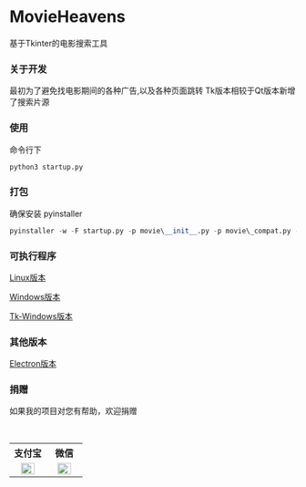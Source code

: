# MovieHeavens

基于Tkinter的电影搜索工具

### 关于开发
最初为了避免找电影期间的各种广告,以及各种页面跳转
Tk版本相较于Qt版本新增了搜索片源

### 使用

命令行下

```python
python3 startup.py
```

### 打包

确保安装 pyinstaller

```python
pyinstaller -w -F startup.py -p movie\__init__.py -p movie\_compat.py -p movie\searchers\__init__.py -p movie\searchers\movie_heaven.py -p movie\searchers\search_movie_parent.py -p movie\searchers\tl95.py -i movie.ico
```

### 可执行程序

[Linux版本](https://pan.baidu.com/s/1Pd3NrJRmsPeZmJrIbCxJAA)

[Windows版本](https://pan.baidu.com/s/1xVwUSlA4mAp-YQjPSUirlw)

[Tk-Windows版本](https://pan.baidu.com/s/1tYK7ca1GWONaLKKSekfYPw)

### 其他版本

[Electron版本](https://github.com/lt94/electron-searchMovies)

### 捐赠

如果我的项目对您有帮助，欢迎捐赠

<table>
  <tr>
    <th width="50%">支付宝</th>
    <th width="50%">微信</th>
  </tr>
  <tr></tr>
  <tr align="center">
    <td><img width="70%" src="http://ww1.sinaimg.cn/large/006wYWbGly1fm10itkjb6j30aj0a9t8w.jpg"></td>
    <td><img width="70%" src="http://ww1.sinaimg.cn/large/006wYWbGly1fm10jihygsj309r09tglw.jpg"></td>
  </tr>
</table>
